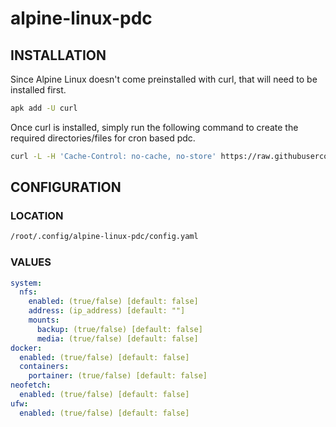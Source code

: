 # alpine-linux-pdc

## INSTALLATION

Since Alpine Linux doesn't come preinstalled with curl, that will need to be installed first.

```bash
apk add -U curl
```

Once curl is installed, simply run the following command to create the required directories/files for cron based pdc.

```bash
curl -L -H 'Cache-Control: no-cache, no-store' https://raw.githubusercontent.com/chadwagoner/alpine-linux-pdc/main/init.sh | bash
```

## CONFIGURATION

### LOCATION 

```bash
/root/.config/alpine-linux-pdc/config.yaml
```

### VALUES

```yaml
system:
  nfs:
    enabled: (true/false) [default: false]
    address: (ip_address) [default: ""]
    mounts:
      backup: (true/false) [default: false]
      media: (true/false) [default: false]
docker:
  enabled: (true/false) [default: false]
  containers:
    portainer: (true/false) [default: false]
neofetch:
  enabled: (true/false) [default: false]
ufw:
  enabled: (true/false) [default: false]
```